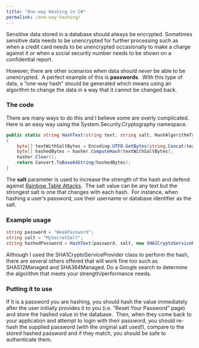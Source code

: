 ```yaml
---
title: "One-way Hashing in C#"
permalink: /one-way-hashing/
---
```


Sensitive data stored in a database should always be encrypted. Sometimes sensitive data needs to be unencrypted for further processing such as when a credit card needs to be unencrypted occasionally to make a charge against it or when a social security number needs to be shown on a confidential report.

However, there are other scenarios when data should _never_ be able to be unencrypted.  A perfect example of this is **passwords**.  With this type of data, a &#8220;one-way hash&#8221; should be generated which means using an algorithm to change the data in a way that it cannot be changed back.

### The code

There are many ways to do this and I believe some are overly complicated.  Here is an easy way using the System.Security.Cryptography namespace.

```csharp
public static string HashText(string text, string salt, HashAlgorithmType hasher)
{
    byte[] textWithSaltBytes = Encoding.UTF8.GetBytes(string.Concat(text, salt));
    byte[] hashedBytes = hasher.ComputeHash(textWithSaltBytes);
    hasher.Clear();
    return Convert.ToBase64String(hashedBytes);
}
```

The **salt** parameter is used to increase the strength of the hash and defend against <a href="http://www.google.com/search?q=rainbow+table+hack" target="_blank">Rainbow Table Attacks</a>.  The salt value can be any text but the strongest salt is one that changes with each hash.  For instance, when hashing a user&#8217;s password, use their username or database identifier as the salt.

### Example usage

```csharp
string password = "WeakPassword";
string salt = "MySecretSalt";
string hashedPassword = HashText(password, salt, new SHA1CryptoServiceProvider());
```

Although I used the SHA1CryptoServiceProvider class to perform the hash, there are several others offered that will work fine too such as SHA512Managed and SHA384Managed. Do a Google search to determine the algorithm that meets your strength/performance needs.

### Putting it to use

If it is a password you are hashing, you should hash the value immediately after the user initially provides it to you (i.e. &#8220;Reset Your Password&#8221; page) and store the hashed value in the database.  Then, when they come back to your application and attempt to login with their password, you should re-hash the supplied password (with the original salt used!), compare to the stored hashed password and if they match, you should be safe to authenticate them.
